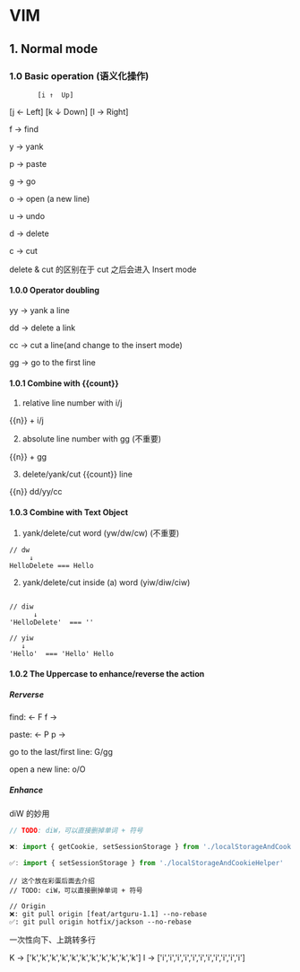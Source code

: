 # VIM

## 1. Normal mode

### 1.0 Basic operation (语义化操作)

           [i ↑  Up]

[j ← Left] [k ↓ Down] [l → Right]

f -> find

y -> yank

p -> paste

g -> go

o -> open (a new line)

u -> undo

d -> delete

c -> cut

delete & cut 的区别在于 cut 之后会进入 Insert mode

#### 1.0.0 Operator doubling

yy -> yank a line

dd -> delete a link

cc -> cut a line(and change to the insert mode)

gg -> go to the first line

#### 1.0.1 Combine with {{count}}

1. relative line number with i/j

{{n}} + i/j

2. absolute line number with gg (不重要)

{{n}} + gg

3. delete/yank/cut {{count}} line

{{n}} dd/yy/cc

#### 1.0.3 Combine with Text Object

1. yank/delete/cut word (yw/dw/cw) (不重要)

```
// dw
     ↓
HelloDelete === Hello
```

2. yank/delete/cut inside (a) word (yiw/diw/ciw)

```

// diw
      ↓
'HelloDelete'  === ''

// yiw
   ↓
'Hello'  === 'Hello' Hello
```

#### 1.0.2 The Uppercase to enhance/reverse the action

##### Rerverse

find: <- F f ->

paste: <- P p ->

go to the last/first line: G/gg

open a new line: o/O

##### Enhance

diW 的妙用

```ts
// TODO: diW，可以直接删掉单词 + 符号

❌: import { getCookie, setSessionStorage } from './localStorageAndCookieHelper'

✅: import { setSessionStorage } from './localStorageAndCookieHelper'
```

```
// 这个放在彩蛋后面去介绍
// TODO: ciW，可以直接删掉单词 + 符号

// Origin
❌: git pull origin [feat/artguru-1.1] --no-rebase
✅: git pull origin hotfix/jackson --no-rebase
```

一次性向下、上跳转多行

K -> ['k','k','k','k','k','k','k','k','k','k','k']
I -> ['i','i','i','i','i','i','i','i','i','i','i']
